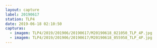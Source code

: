 ```yaml
---
layout: capture
label: 20190617
station: TLP4
date: 2019-06-18 02:10:50
capturas:
  - imagem: TLP4/2019/201906/20190617/M20190618_021050_TLP_4P.jpg
  - imagem: TLP4/2019/201906/20190617/M20190618_055958_TLP_4P.jpg
---
```

